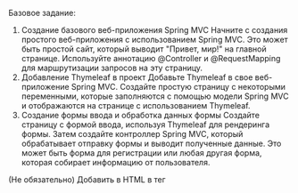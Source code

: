 Базовое задание:
1. Создание базового веб-приложения Spring MVC
Начните с создания простого веб-приложения с использованием Spring MVC. Это может быть простой сайт, который выводит "Привет, мир!" на главной странице. Используйте аннотацию @Controller и @RequestMapping для маршрутизации запросов на эту страницу.
2. Добавление Thymeleaf в проект
Добавьте Thymeleaf в свое веб-приложение Spring MVC. Создайте простую страницу с некоторыми переменными, которые заполняются с помощью модели Spring MVC и отображаются на странице с использованием Thymeleaf.
3. Создание формы ввода и обработка данных формы
Создайте страницу с формой ввода, используя Thymeleaf для рендеринга формы. Затем создайте контроллер Spring MVC, который обрабатывает отправку формы и выводит полученные данные. Это может быть форма для регистрации или любая другая форма, которая собирает информацию от пользователя.

(Не обязательно) Добавить в HTML в тег <style> простой css код. Например изменить цвет заголовков, стиль таблицы или обернуть форму в рамочку

Все необходимые примеры кода для этого задания мы разбирали на семинаре.
_
Задание со звездочкой:
Проект домашнего задания для 2 семинара (CRUD приложение USER SERVICE) переписать:
1. Использовать библиотеку Lomboc:
a) @Data - для полей классов
b) @AllArgsConstructor - для классов с конструкторами
c) @Log - логировать работу всех контроллеров
2. Использовать configuration-processor для работы с настройками приложения:
a) Создать объект инкапсулирующий шаблоны запросов к базе данных H2
b) Использовать аннотации @ConfigurationProperties и @ConfigurationPropertiesScan для заполнения полей этого класса
с) Вынести все SQL шаблоны в настройки приложения.



![2024-07-08_18-32-37](https://github.com/artemtsmyg/DZ.Spring.sem4/assets/129445769/a8863e42-b9aa-40ab-8ebe-0fab51021f36)
